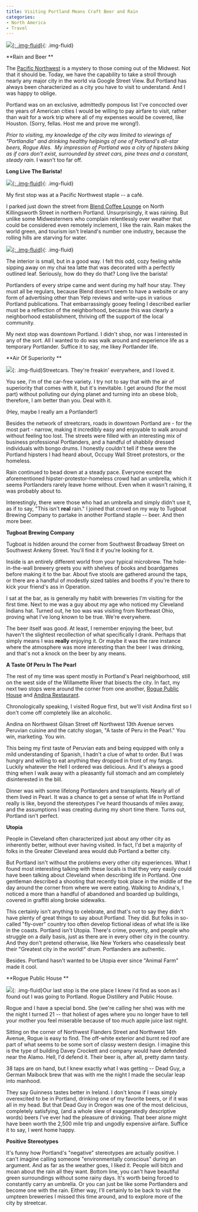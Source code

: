 ```yaml
---
title: Visiting Portland Means Craft Beer and Rain
categories:
- North America
- Travel
---
```


[![](https://withoutapath.com/wp-content/uploads/2017/05/Rain-and-Beer-in-Portland-1024x765.jpg){: .img-fluid}](https://withoutapath.com/wp-content/uploads/2017/05/Rain-and-Beer-in-Portland.jpg){: .img-fluid}

**Rain and Beer
**

The [Pacific Northwest](https://withoutapath.com/visit-coeur-dalene-idaho/) is a mystery to those coming out of the Midwest. Not that it should be. Today, we have the capability to take a stroll through nearly any major city in the world via Google Street View. But Portland has always been characterized as a city you have to visit to understand. And I was happy to oblige.<!-- more -->

Portland was on an exclusive, admittedly pompous list I've concocted over the years of American cities I would be willing to pay airfare to visit, rather than wait for a work trip where all of my expenses would be covered, like Houston. (Sorry, fellas. Host me and prove me wrong!).

_Prior to visiting, my knowledge of the city was limited to viewings of "Portlandia" and drinking healthy helpings of one of Portland's all-star beers, Rogue Ales.  My impression of Portland was a city of hipsters biking as if cars don't exist, surrounded by street cars, pine trees and a constant, steady rain._ I wasn't too far off.

**Long Live The Barista!**

[![](https://withoutapath.com/wp-content/uploads/2017/05/Blend-Coffee-Lounge-Joe-Baur-1024x765.jpg){: .img-fluid}](https://withoutapath.com/wp-content/uploads/2017/05/Blend-Coffee-Lounge-Joe-Baur.jpg){: .img-fluid}

My first stop was at a Pacific Northwest staple -- a café.

I parked just down the street from [Blend Coffee Lounge](https://www.facebook.com/pages/Blend-Coffee-Lounge/40084213458) on North Killingsworth Street in northern Portland. Unsurprisingly, it was raining. But unlike some Midwesterners who complain relentlessly over weather that could be considered even remotely inclement, I like the rain. Rain makes the world green, and tourism isn't Ireland's number one industry, because the rolling hills are starving for water.

[![](https://withoutapath.com/wp-content/uploads/2017/05/Blend-Coffee-Joe-Baur-1024x765.jpg){: .img-fluid}](https://withoutapath.com/wp-content/uploads/2017/05/Blend-Coffee-Joe-Baur.jpg){: .img-fluid}

The interior is small, but in a good way. I felt this odd, cozy feeling while sipping away on my chai tea latte that was decorated with a perfectly outlined leaf. Seriously, how do they do that? Long live the barista!

Portlanders of every stripe came and went during my half hour stay. They must all be regulars, because Blend doesn't seem to have a website or any form of advertising other than Yelp reviews and write-ups in various Portland publications. That embarrassingly gooey feeling I described earlier must be a reflection of the neighborhood, because this was clearly a neighborhood establishment, thriving off the support of the local community.

My next stop was downtown Portland. I didn't shop, nor was I interested in any of the sort. All I wanted to do was walk around and experience life as a temporary Portlander. Suffice it to say, me likey Portlander life.

**Air Of Superiority
**

![](https://withoutapath.com/wp-content/uploads/2012/09/Portland-Streetcars-Joe-Baur-e1348844278107-224x300.jpg){: .img-fluid}Streetcars. They're freakin' everywhere, and I loved it.

You see, I'm of the car-free variety. I try not to say that with the air of superiority that comes with it, but it's inevitable. I get around (for the most part) without polluting our dying planet and turning into an obese blob, therefore, I am better than you. Deal with it.

(Hey, maybe I really am a Portlander!)

Besides the network of streetcrars, roads in downtown Portland are - for the most part - narrow, making it incredibly easy and enjoyable to walk around without feeling too lost. The streets were filled with an interesting mix of business professional Portlanders, and a handful of shabbily dressed individuals with bongo drums. I honestly couldn't tell if these were the Portland hipsters I had heard about, Occupy Wall Street protestors, or the homeless.

Rain continued to bead down at a steady pace. Everyone except the aforementioned hipster-protestor-homeless crowd had an umbrella, which it seems Portlanders rarely leave home without. Even when it wasn't raining, it was probably about to.

Interestingly, there were those who had an umbrella and simply didn't use it, as if to say, "This isn't **real** rain." I joined that crowd on my way to Tugboat Brewing Company to partake in another Portland staple -- beer. And then more beer.

**Tugboat Brewing Company**

Tugboat is hidden around the corner from Southwest Broadway Street on Southwest Ankeny Street. You'll find it if you're looking for it.

Inside is an entirely different world from your typical microbrew. The hole-in-the-wall brewery greets you with shelves of books and boardgames before making it to the bar. About five stools are gathered around the taps, or there are a handful of modestly sized tables and booths if you're there to kick your friend's ass in Operation.

I sat at the bar, as is generally my habit with breweries I'm visiting for the first time. Next to me was a guy about my age who noticed my Cleveland Indians hat. Turned out, he too was was visiting from Northeast Ohio, proving what I've long known to be true. We're everywhere.

The beer itself was good. At least, I remember enjoying the beer, but haven't the slightest recollection of what specifically I drank. Perhaps that simply means I was **really** enjoying it. Or maybe it was the rare instance where the atmosphere was more interesting than the beer I was drinking, and that's not a knock on the beer by any means.

**A Taste Of Peru In The Pearl**

The rest of my time was spent mostly in Portland's Pearl neighborhood, still on the west side of the Willamette River that bisects the city. In fact, my next two stops were around the corner from one another, [Rogue Public House](http://rogue.com) and [Andina Restaurant](http://andinarestaurant.com/).

Chronologically speaking, I visited Rogue first, but we'll visit Andina first so I don't come off completely like an alcoholic.

Andina on Northwest Gilsan Street off Northwest 13th Avenue serves Peruvian cuisine and the catchy slogan, "A taste of Peru in the Pearl." You win, marketing. You win.

This being my first taste of Peruvian eats and being equipped with only a mild understanding of Spanish, I hadn't a clue of what to order. But I was hungry and willing to eat anything they dropped in front of my fangs. Luckily whatever the Hell I ordered was delicious. And it's always a good thing when I walk away with a pleasantly full stomach and am completely disinterested in the bill.

Dinner was with some lifelong Portlanders and transplants. Nearly all of them lived in Pearl. It was a chance to get a sense of what life in Portland really is like, beyond the stereotypes I've heard thousands of miles away, and the assumptions I was creating during my short time there. Turns out, Portland isn't perfect.

**Utopia**

People in Cleveland often characterized just about any other city as inherently better, without ever having visited. In fact, I'd bet a majority of folks in the Greater Cleveland area would dub Portland a better city.

But Portland isn't without the problems every other city experiences. What I found most interesting talking with these locals is that they very easily could have been talking about Cleveland when describing life in Portland. One gentleman described a shooting that recently took place in the middle of the day around the corner from where we were eating. Walking to Andina's, I noticed a more than a handful of abandoned and boarded up buildings, covered in graffiti along broke sidewalks.

This certainly isn't anything to celebrate, and that's not to say they didn't have plenty of great things to say about Portland. They did. But folks in so-called "fly-over" country too often develop fictional ideas of what life is like in the coasts. Portland isn't Utopia. There's crime, poverty, and people who struggle on a daily basis, just as there are in every other city in the country. And they don't pretend otherwise, like New Yorkers who ceaselessly beat their "Greatest city in the world!" drum. Portlanders are authentic.

Besides. Portland hasn't wanted to be Utopia ever since "Animal Farm" made it cool.

**Rogue Public House
**

![](https://withoutapath.com/wp-content/uploads/2012/09/Rogue-Public-House-Joe-Baur-e1348844508700-224x300.jpg){: .img-fluid}Our last stop is the one place I knew I'd find as soon as I found out I was going to Portland. Rogue Distillery and Public House.

Rogue and I have a special bond. She (we're calling her she) was with me the night I turned 21 -- that holiest of ages where you no longer have to tell your mother you feel miserable because of too much apple juice last night.

Sitting on the corner of Northwest Flanders Street and Northwest 14th Avenue, Rogue is easy to find. The off-white exterior and burnt red roof are part of what seems to be some sort of classy western design. I imagine this is the type of building Davey Crockett and company would have defended near the Alamo. Hell, I'd defend it. Their beer is, after all, pretty damn tasty.

38 taps are on hand, but I knew exactly what I was getting -- Dead Guy, a German Maibock brew that was with me the night I made the secular leap into manhood.

They say Guinness tastes better in Ireland. I don't know if I was simply overexcited to be in Portland, drinking one of my favorite beers, or if it was all in my head. But that Dead Guy in Oregon was one of the most delicious, completely satisfying, (and a whole slew of exaggeratedly descriptive words) beers I've ever had the pleasure of drinking. That beer alone might have been worth the 2,500 mile trip and ungodly expensive airfare. Suffice it to say, I went home happy.

**Positive Stereotypes**

It's funny how Portland's "negative" stereotypes are actually positive. I can't imagine calling someone "environmentally conscious" during an argument. And as far as the weather goes, I liked it. People will bitch and moan about the rain all they want. Bottom line, you can't have beautiful green surroundings without some rainy days. It's worth being forced to constantly carry an umbrella. Or you can just be like some Portlanders and become one with the rain. Either way, I'll certainly to be back to visit the umpteen breweries I missed this time around, and to explore more of the city by streetcar.
